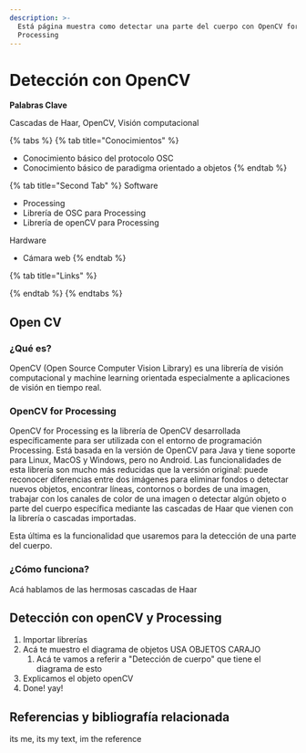 ```yaml
---
description: >-
  Está página muestra como detectar una parte del cuerpo con OpenCV for
  Processing
---
```


# Detección con OpenCV

**Palabras Clave**

Cascadas de Haar, OpenCV, Visión computacional

{% tabs %}
{% tab title="Conocimientos" %}
* Conocimiento básico del protocolo OSC
* Conocimiento básico de paradigma orientado a objetos
{% endtab %}

{% tab title="Second Tab" %}
Software

* Processing
* Librería de OSC para Processing
* Librería de openCV para Processing

Hardware

* Cámara web&#x20;
{% endtab %}

{% tab title="Links" %}

{% endtab %}
{% endtabs %}



## Open CV

### ¿Qué es?

OpenCV (Open Source Computer Vision Library) es una librería de visión computacional y machine learning orientada especialmente a aplicaciones de visión en tiempo real.&#x20;

### OpenCV for Processing

OpenCV for Processing es la librería de OpenCV desarrollada específicamente para ser utilizada con el entorno de programación Processing. Está basada en la versión de OpenCV para Java y tiene soporte para Linux, MacOS y Windows, pero no Android. Las funcionalidades de esta librería son mucho más reducidas que la versión original: puede reconocer diferencias entre dos imágenes para eliminar fondos o detectar nuevos objetos, encontrar líneas, contornos o bordes de una imagen, trabajar con los canales de color de una imagen o detectar algún objeto o parte del cuerpo específica mediante las cascadas de Haar que vienen con la librería o cascadas importadas.&#x20;

Esta última es la funcionalidad que usaremos para la detección de una parte del cuerpo.&#x20;

### ¿Cómo funciona?

Acá hablamos de las hermosas cascadas de Haar

## Detección con openCV y Processing

1. Importar librerías
2. Acá te muestro el diagrama de objetos USA OBJETOS CARAJO
   1. Acá te vamos a referir a "Detección de cuerpo" que tiene el diagrama de esto&#x20;
3. Explicamos el objeto openCV
4. Done! yay!

## Referencias y bibliografía relacionada

its me, its my text, im the reference
